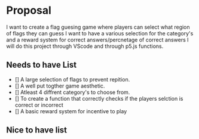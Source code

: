 # Proposal

I want to create a flag guesing game where players can select what region of flags they can guess I want to have a various selection for the category's and a reward system for correct answers/percnetage of correct answers I will do this project through VScode and through p5.js functions.

## Needs to have List
- [] A large selection of flags to prevent repition.
- [] A well put togther game aesthetic.
- [] Atleast 4 diffrent category's to choose from.
- [] To create a function that correctly checks if the players selction is correct or incorrect
- [] A basic reward system for incentive to play

## Nice to have list

